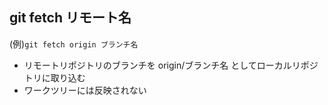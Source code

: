 ## git fetch リモート名
   
(例)`git fetch origin ブランチ名`
- リモートリポジトリのブランチを origin/ブランチ名 としてローカルリポジトリに取り込む
- ワークツリーには反映されない

